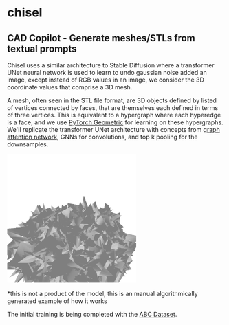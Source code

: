 # chisel

## CAD Copilot - Generate meshes/STLs from textual prompts

Chisel uses a similar architecture to Stable Diffusion where a transformer UNet neural network is used to learn to undo gaussian noise added an image, except instead of RGB values in an image, we consider the 3D coordinate values that comprise a 3D mesh.

A mesh, often seen in the STL file format, are 3D objects defined by listed of vertices connected by faces, that are themselves each defined in terms of three vertices. This is equivalent to a hypergraph where each hyperedge is a face, and we use [PyTorch Geometric](https://github.com/pyg-team/pytorch_geometric) for learning on these hypergraphs. We'll replicate the transformer UNet architecture with concepts from [graph attention network](https://paperswithcode.com/method/gat), GNNs for convolutions, and top k pooling for the downsamples.

<img src="https://raw.githubusercontent.com/spencerhhubert/chisel/main/assets/undo_noise.gif" width=300 alt="Undoing the noise on a 3D mesh">

*this is not a product of the model, this is an manual algorithmically generated example of how it works

The initial training is being completed with the [ABC Dataset](https://deep-geometry.github.io/abc-dataset/).
